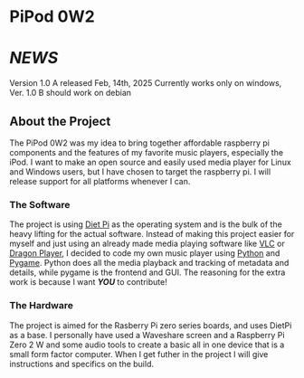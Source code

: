 # PiPod 0W2



# ***NEWS*** #
Version 1.0 A released Feb, 14th, 2025
Currently works only on windows, Ver. 1.0 B should work on debian

## About the Project
The PiPod 0W2 was my idea to bring together affordable raspberry pi components and the features of my favorite music players, especially the iPod. I want to make an open source and easily used media player for Linux and Windows users, but I have chosen to target the raspberry pi. I will release support for all platforms whenever I can.

### The Software
The project is using [Diet Pi](https://dietpi.com/) as the operating system and is the bulk of the heavy lifting for the actual software. Instead of making this project easier for myself and just using an already made media playing software like [VLC](https://www.videolan.org/vlc/) or [Dragon Player](https://apps.kde.org/dragonplayer/), I decided to code my own music player using [Python](https://www.python.org/) and [Pygame](https://www.pygame.org/news). Python does all the media playback and tracking of metadata and details, while pygame is the frontend and GUI. The reasoning for the extra work is because I want ***YOU*** to contribute!

### The Hardware
The project is aimed for the Rasberry Pi zero series boards, and uses DietPi as a base. I personally have used a Waveshare screen and a Raspberry Pi Zero 2 W and some audio tools to create a basic all in one device that is a small form factor computer. When I get futher in the project I will give instructions and specifics on the build.
